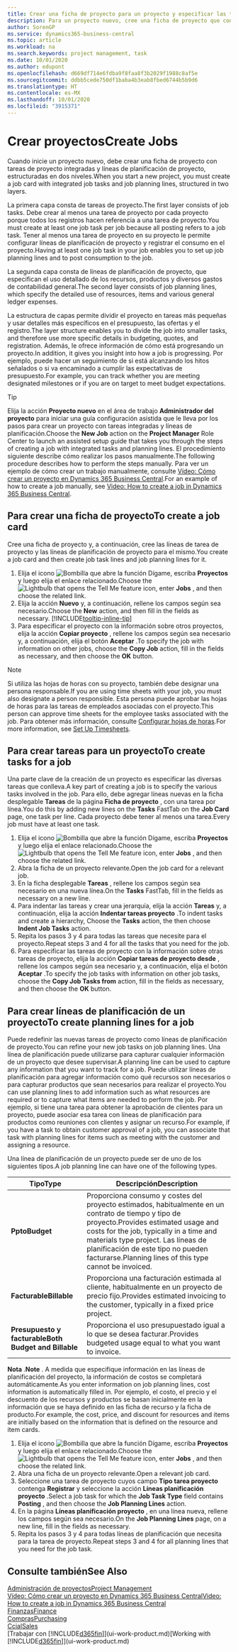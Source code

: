 ```yaml
---
title: Crear una ficha de proyecto para un proyecto y especificar las tareas | Documentos de Microsoft
description: Para un proyecto nuevo, cree una ficha de proyecto que contenga tareas y líneas de planificación, como ayuda para administrar el progreso y los presupuestos.
author: SorenGP
ms.service: dynamics365-business-central
ms.topic: article
ms.workload: na
ms.search.keywords: project management, task
ms.date: 10/01/2020
ms.author: edupont
ms.openlocfilehash: d669df714e6fdba9f8faa8f3b2029f1988c8af5e
ms.sourcegitcommit: ddbb5cede750df1baba4b3eab8fbed6744b5b9d6
ms.translationtype: HT
ms.contentlocale: es-MX
ms.lasthandoff: 10/01/2020
ms.locfileid: "3915371"
---
```

# <a name="create-jobs"></a><span data-ttu-id="5ce82-103">Crear proyectos</span><span class="sxs-lookup"><span data-stu-id="5ce82-103">Create Jobs</span></span>
<span data-ttu-id="5ce82-104">Cuando inicie un proyecto nuevo, debe crear una ficha de proyecto con tareas de proyecto integradas y líneas de planificación de proyecto, estructuradas en dos niveles.</span><span class="sxs-lookup"><span data-stu-id="5ce82-104">When you start a new project, you must create a job card with integrated job tasks and job planning lines, structured in two layers.</span></span>  

<span data-ttu-id="5ce82-105">La primera capa consta de tareas de proyecto.</span><span class="sxs-lookup"><span data-stu-id="5ce82-105">The first layer consists of job tasks.</span></span> <span data-ttu-id="5ce82-106">Debe crear al menos una tarea de proyecto por cada proyecto porque todos los registros hacen referencia a una tarea de proyecto.</span><span class="sxs-lookup"><span data-stu-id="5ce82-106">You must create at least one job task per job because all posting refers to a job task.</span></span> <span data-ttu-id="5ce82-107">Tener al menos una tarea de proyecto en su proyecto le permite configurar líneas de planificación de proyecto y registrar el consumo en el proyecto.</span><span class="sxs-lookup"><span data-stu-id="5ce82-107">Having at least one job task in your job enables you to set up job planning lines and to post consumption to the job.</span></span>

<span data-ttu-id="5ce82-108">La segunda capa consta de líneas de planificación de proyecto, que especifican el uso detallado de los recursos, productos y diversos gastos de contabilidad general.</span><span class="sxs-lookup"><span data-stu-id="5ce82-108">The second layer consists of job planning lines, which specify the detailed use of resources, items and various general ledger expenses.</span></span>

<span data-ttu-id="5ce82-109">La estructura de capas permite dividir el proyecto en tareas más pequeñas y usar detalles más específicos en el presupuesto, las ofertas y el registro.</span><span class="sxs-lookup"><span data-stu-id="5ce82-109">The layer structure enables you to divide the job into smaller tasks, and therefore use more specific details in budgeting, quotes, and registration.</span></span> <span data-ttu-id="5ce82-110">Además, le ofrece información de cómo está progresando un proyecto.</span><span class="sxs-lookup"><span data-stu-id="5ce82-110">In addition, it gives you insight into how a job is progressing.</span></span> <span data-ttu-id="5ce82-111">Por ejemplo, puede hacer un seguimiento de si está alcanzando los hitos señalados o si va encaminado a cumplir las expectativas de presupuesto.</span><span class="sxs-lookup"><span data-stu-id="5ce82-111">For example, you can track whether you are meeting designated milestones or if you are on target to meet budget expectations.</span></span>

> [!TIP]
> <span data-ttu-id="5ce82-112">Elija la acción **Proyecto nuevo** en el área de trabajo **Administrador del proyecto** para iniciar una guía configuración asistida que le lleva por los pasos para crear un proyecto con tareas integradas y líneas de planificación.</span><span class="sxs-lookup"><span data-stu-id="5ce82-112">Choose the **New Job** action on the **Project Manager** Role Center to launch an assisted setup guide that takes you through the steps of creating a job with integrated tasks and planning lines.</span></span> <span data-ttu-id="5ce82-113">El procedimiento siguiente describe cómo realizar los pasos manualmente.</span><span class="sxs-lookup"><span data-stu-id="5ce82-113">The following procedure describes how to perform the steps manually.</span></span> <span data-ttu-id="5ce82-114">Para ver un ejemplo de cómo crear un trabajo manualmente, consulte [Vídeo: Cómo crear un proyecto en Dynamics 365 Business Central](https://www.youtube.com/watch?v=VqaPWr7BWmw).</span><span class="sxs-lookup"><span data-stu-id="5ce82-114">For an example of how to create a job manually, see [Video: How to create a job in Dynamics 365 Business Central](https://www.youtube.com/watch?v=VqaPWr7BWmw).</span></span>

## <a name="to-create-a-job-card"></a><span data-ttu-id="5ce82-115">Para crear una ficha de proyecto</span><span class="sxs-lookup"><span data-stu-id="5ce82-115">To create a job card</span></span>
<span data-ttu-id="5ce82-116">Cree una ficha de proyecto y, a continuación, cree las líneas de tarea de proyecto y las líneas de planificación de proyecto para el mismo.</span><span class="sxs-lookup"><span data-stu-id="5ce82-116">You create a job card and then create job task lines and job planning lines for it.</span></span>

1. <span data-ttu-id="5ce82-117">Elija el icono ![Bombilla que abre la función Dígame](media/ui-search/search_small.png "Dígame qué desea hacer"), escriba **Proyectos** y luego elija el enlace relacionado.</span><span class="sxs-lookup"><span data-stu-id="5ce82-117">Choose the ![Lightbulb that opens the Tell Me feature](media/ui-search/search_small.png "Tell me what you want to do") icon, enter **Jobs** , and then choose the related link.</span></span>  
2. <span data-ttu-id="5ce82-118">Elija la acción **Nuevo** y, a continuación, rellene los campos según sea necesario.</span><span class="sxs-lookup"><span data-stu-id="5ce82-118">Choose the **New** action, and then fill in the fields as necessary.</span></span> [!INCLUDE[tooltip-inline-tip](includes/tooltip-inline-tip_md.md)]
3. <span data-ttu-id="5ce82-119">Para especificar el proyecto con la información sobre otros proyectos, elija la acción **Copiar proyecto** , rellene los campos según sea necesario y, a continuación, elija el botón **Aceptar** .</span><span class="sxs-lookup"><span data-stu-id="5ce82-119">To specify the job with information on other jobs, choose the **Copy Job** action, fill in the fields as necessary, and then choose the **OK** button.</span></span>

> [!NOTE]  
>   <span data-ttu-id="5ce82-120">Si utiliza las hojas de horas con su proyecto, también debe designar una persona responsable.</span><span class="sxs-lookup"><span data-stu-id="5ce82-120">If you are using time sheets with your job, you must also designate a person responsible.</span></span> <span data-ttu-id="5ce82-121">Esta persona puede aprobar las hojas de horas para las tareas de empleados asociadas con el proyecto.</span><span class="sxs-lookup"><span data-stu-id="5ce82-121">This person can approve time sheets for the employee tasks associated with the job.</span></span> <span data-ttu-id="5ce82-122">Para obtener más información, consulte [Configurar hojas de horas](projects-how-setup-time-sheets.md).</span><span class="sxs-lookup"><span data-stu-id="5ce82-122">For more information, see [Set Up Timesheets](projects-how-setup-time-sheets.md).</span></span>

## <a name="to-create-tasks-for-a-job"></a><span data-ttu-id="5ce82-123">Para crear tareas para un proyecto</span><span class="sxs-lookup"><span data-stu-id="5ce82-123">To create tasks for a job</span></span>
<span data-ttu-id="5ce82-124">Una parte clave de la creación de un proyecto es especificar las diversas tareas que conlleva.</span><span class="sxs-lookup"><span data-stu-id="5ce82-124">A key part of creating a job is to specify the various tasks involved in the job.</span></span> <span data-ttu-id="5ce82-125">Para ello, debe agregar líneas nuevas en la ficha desplegable **Tareas** de la página **Ficha de proyecto** , con una tarea por línea.</span><span class="sxs-lookup"><span data-stu-id="5ce82-125">You do this by adding new lines on the **Tasks** FastTab on the **Job Card** page, one task per line.</span></span> <span data-ttu-id="5ce82-126">Cada proyecto debe tener al menos una tarea.</span><span class="sxs-lookup"><span data-stu-id="5ce82-126">Every job must have at least one task.</span></span>

1. <span data-ttu-id="5ce82-127">Elija el icono ![Bombilla que abre la función Dígame](media/ui-search/search_small.png "Dígame qué desea hacer"), escriba **Proyectos** y luego elija el enlace relacionado.</span><span class="sxs-lookup"><span data-stu-id="5ce82-127">Choose the ![Lightbulb that opens the Tell Me feature](media/ui-search/search_small.png "Tell me what you want to do") icon, enter **Jobs** , and then choose the related link.</span></span>
2. <span data-ttu-id="5ce82-128">Abra la ficha de un proyecto relevante.</span><span class="sxs-lookup"><span data-stu-id="5ce82-128">Open the job card for a relevant job.</span></span>
3. <span data-ttu-id="5ce82-129">En la ficha desplegable **Tareas** , rellene los campos según sea necesario en una nueva línea.</span><span class="sxs-lookup"><span data-stu-id="5ce82-129">On the **Tasks** FastTab, fill in the fields as necessary on a new line.</span></span>
4. <span data-ttu-id="5ce82-130">Para indentar las tareas y crear una jerarquía, elija la acción **Tareas** y, a continuación, elija la acción **Indentar tareas proyecto** .</span><span class="sxs-lookup"><span data-stu-id="5ce82-130">To indent tasks and create a hierarchy, Choose the **Tasks** action, the then choose **Indent Job Tasks** action.</span></span>
5. <span data-ttu-id="5ce82-131">Repita los pasos 3 y 4 para todas las tareas que necesite para el proyecto.</span><span class="sxs-lookup"><span data-stu-id="5ce82-131">Repeat steps 3 and 4 for all the tasks that you need for the job.</span></span>
6. <span data-ttu-id="5ce82-132">Para especificar las tareas de proyecto con la información sobre otras tareas de proyecto, elija la acción **Copiar tareas de proyecto desde** , rellene los campos según sea necesario y, a continuación, elija el botón **Aceptar** .</span><span class="sxs-lookup"><span data-stu-id="5ce82-132">To specify the job tasks with information on other job tasks, choose the **Copy Job Tasks from** action, fill in the fields as necessary, and then choose the **OK** button.</span></span>

## <a name="to-create-planning-lines-for-a-job"></a><span data-ttu-id="5ce82-133">Para crear líneas de planificación de un proyecto</span><span class="sxs-lookup"><span data-stu-id="5ce82-133">To create planning lines for a job</span></span>
<span data-ttu-id="5ce82-134">Puede redefinir las nuevas tareas de proyecto como líneas de planificación de proyecto.</span><span class="sxs-lookup"><span data-stu-id="5ce82-134">You can refine your new job tasks on job planning lines.</span></span> <span data-ttu-id="5ce82-135">Una línea de planificación puede utilizarse para capturar cualquier información de un proyecto que desee supervisar.</span><span class="sxs-lookup"><span data-stu-id="5ce82-135">A planning line can be used to capture any information that you want to track for a job.</span></span> <span data-ttu-id="5ce82-136">Puede utilizar líneas de planificación para agregar información como qué recursos son necesarios o para capturar productos que sean necesarios para realizar el proyecto.</span><span class="sxs-lookup"><span data-stu-id="5ce82-136">You can use planning lines to add information such as what resources are required or to capture what items are needed to perform the job.</span></span> <span data-ttu-id="5ce82-137">Por ejemplo, si tiene una tarea para obtener la aprobación de clientes para un proyecto, puede asociar esa tarea con líneas de planificación para productos como reuniones con clientes y asignar un recurso.</span><span class="sxs-lookup"><span data-stu-id="5ce82-137">For example, if you have a task to obtain customer approval of a job, you can associate that task with planning lines for items such as meeting with the customer and assigning a resource.</span></span>  

<span data-ttu-id="5ce82-138">Una línea de planificación de un proyecto puede ser de uno de los siguientes tipos.</span><span class="sxs-lookup"><span data-stu-id="5ce82-138">A job planning line can have one of the following types.</span></span>  

| <span data-ttu-id="5ce82-139">Tipo</span><span class="sxs-lookup"><span data-stu-id="5ce82-139">Type</span></span> | <span data-ttu-id="5ce82-140">Descripción</span><span class="sxs-lookup"><span data-stu-id="5ce82-140">Description</span></span> |
| --- | --- |
| <span data-ttu-id="5ce82-141">**Ppto**</span><span class="sxs-lookup"><span data-stu-id="5ce82-141">**Budget**</span></span> |<span data-ttu-id="5ce82-142">Proporciona consumo y costes del proyecto estimados, habitualmente en un contrato de tiempo y tipo de proyecto.</span><span class="sxs-lookup"><span data-stu-id="5ce82-142">Provides estimated usage and costs for the job, typically in a time and materials type project.</span></span> <span data-ttu-id="5ce82-143">Las líneas de planificación de este tipo no pueden facturarse.</span><span class="sxs-lookup"><span data-stu-id="5ce82-143">Planning lines of this type cannot be invoiced.</span></span> |
| <span data-ttu-id="5ce82-144">**Facturable**</span><span class="sxs-lookup"><span data-stu-id="5ce82-144">**Billable**</span></span> |<span data-ttu-id="5ce82-145">Proporciona una facturación estimada al cliente, habitualmente en un proyecto de precio fijo.</span><span class="sxs-lookup"><span data-stu-id="5ce82-145">Provides estimated invoicing to the customer, typically in a fixed price project.</span></span> |
| <span data-ttu-id="5ce82-146">**Presupuesto y facturable**</span><span class="sxs-lookup"><span data-stu-id="5ce82-146">**Both Budget and Billable**</span></span> |<span data-ttu-id="5ce82-147">Proporciona el uso presupuestado igual a lo que se desea facturar.</span><span class="sxs-lookup"><span data-stu-id="5ce82-147">Provides budgeted usage equal to what you want to invoice.</span></span> |

<span data-ttu-id="5ce82-148">**Nota** .</span><span class="sxs-lookup"><span data-stu-id="5ce82-148">**Note** .</span></span> <span data-ttu-id="5ce82-149">A medida que especifique información en las líneas de planificación del proyecto, la información de costos se completará automáticamente.</span><span class="sxs-lookup"><span data-stu-id="5ce82-149">As you enter information on job planning lines, cost information is automatically filled in.</span></span> <span data-ttu-id="5ce82-150">Por ejemplo, el costo, el precio y el descuento de los recursos y productos se basan inicialmente en la información que se haya definido en las ficha de recurso y la ficha de producto.</span><span class="sxs-lookup"><span data-stu-id="5ce82-150">For example, the cost, price, and discount for resources and items are initially based on the information that is defined on the resource and item cards.</span></span>

1. <span data-ttu-id="5ce82-151">Elija el icono ![Bombilla que abre la función Dígame](media/ui-search/search_small.png "Dígame qué desea hacer"), escriba **Proyectos** y luego elija el enlace relacionado.</span><span class="sxs-lookup"><span data-stu-id="5ce82-151">Choose the ![Lightbulb that opens the Tell Me feature](media/ui-search/search_small.png "Tell me what you want to do") icon, enter **Jobs** , and then choose the related link.</span></span>
2. <span data-ttu-id="5ce82-152">Abra una ficha de un proyecto relevante.</span><span class="sxs-lookup"><span data-stu-id="5ce82-152">Open a relevant job card.</span></span>
3. <span data-ttu-id="5ce82-153">Seleccione una tarea de proyecto cuyos campo **Tipo tarea proyecto** contenga **Registrar** y seleccione la acción **Líneas planificación proyecto** .</span><span class="sxs-lookup"><span data-stu-id="5ce82-153">Select a job task for which the **Job Task Type** field contains **Posting** , and then choose the **Job Planning Lines** action.</span></span>  
4. <span data-ttu-id="5ce82-154">En la página **Líneas planificación proyecto** , en una línea nueva, rellene los campos según sea necesario.</span><span class="sxs-lookup"><span data-stu-id="5ce82-154">On the **Job Planning Lines** page, on a new line, fill in the fields as necessary.</span></span>
5. <span data-ttu-id="5ce82-155">Repita los pasos 3 y 4 para todas líneas de planificación que necesita para la tarea de proyecto.</span><span class="sxs-lookup"><span data-stu-id="5ce82-155">Repeat steps 3 and 4 for all planning lines that you need for the job task.</span></span>

## <a name="see-also"></a><span data-ttu-id="5ce82-156">Consulte también</span><span class="sxs-lookup"><span data-stu-id="5ce82-156">See Also</span></span>

[<span data-ttu-id="5ce82-157">Administración de proyectos</span><span class="sxs-lookup"><span data-stu-id="5ce82-157">Project Management</span></span>](projects-manage-projects.md)  
[<span data-ttu-id="5ce82-158">Vídeo: Cómo crear un proyecto en Dynamics 365 Business Central</span><span class="sxs-lookup"><span data-stu-id="5ce82-158">Video: How to create a job in Dynamics 365 Business Central</span></span>](https://www.youtube.com/watch?v=VqaPWr7BWmw)  
[<span data-ttu-id="5ce82-159">Finanzas</span><span class="sxs-lookup"><span data-stu-id="5ce82-159">Finance</span></span>](finance.md)  
[<span data-ttu-id="5ce82-160">Compras</span><span class="sxs-lookup"><span data-stu-id="5ce82-160">Purchasing</span></span>](purchasing-manage-purchasing.md)  
[<span data-ttu-id="5ce82-161">Ccial</span><span class="sxs-lookup"><span data-stu-id="5ce82-161">Sales</span></span>](sales-manage-sales.md)  
<span data-ttu-id="5ce82-162">[Trabajar con [!INCLUDE[d365fin](includes/d365fin_md.md)]](ui-work-product.md)</span><span class="sxs-lookup"><span data-stu-id="5ce82-162">[Working with [!INCLUDE[d365fin](includes/d365fin_md.md)]](ui-work-product.md)</span></span>  
